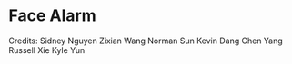 # Face Alarm

Credits:
Sidney Nguyen
Zixian Wang
Norman Sun
Kevin Dang
Chen Yang
Russell Xie
Kyle Yun
